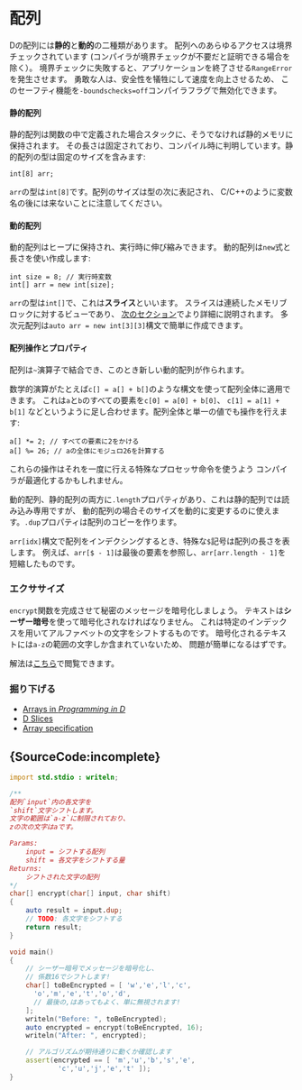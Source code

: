 # 配列

Dの配列には**静的**と**動的**の二種類があります。
配列へのあらゆるアクセスは境界チェックされています
(コンパイラが境界チェックが不要だと証明できる場合を除く）。
境界チェックに失敗すると、アプリケーションを終了させる`RangeError`を発生させます。
勇敢な人は、安全性を犠牲にして速度を向上させるため、
このセーフティ機能を`-boundschecks=off`コンパイラフラグで無効化できます。

#### 静的配列

静的配列は関数の中で定義された場合スタックに、そうでなければ静的メモリに保持されます。
その長さは固定されており、コンパイル時に判明しています。静的配列の型は固定のサイズを含みます:

    int[8] arr;

`arr`の型は`int[8]`です。配列のサイズは型の次に表記され、
C/C++のように変数名の後には来ないことに注意してください。

#### 動的配列

動的配列はヒープに保持され、実行時に伸び縮みできます。
動的配列は`new`式と長さを使い作成します:

    int size = 8; // 実行時変数
    int[] arr = new int[size];

`arr`の型は`int[]`で、これは**スライス**といいます。
スライスは連続したメモリブロックに対するビューであり、
[次のセクション](basics/slices)でより詳細に説明されます。
多次元配列は`auto arr = new int[3][3]`構文で簡単に作成できます。

#### 配列操作とプロパティ

配列は`~`演算子で結合でき、このとき新しい動的配列が作られます。

数学的演算がたとえば`c[] = a[] + b[]`のような構文を使って配列全体に適用できます。
これは`a`と`b`のすべての要素を`c[0] = a[0] + b[0]`、 `c[1] = a[1] + b[1]`
などというように足し合わせます。配列全体と単一の値でも操作を行えます:

    a[] *= 2; // すべての要素に2をかける
    a[] %= 26; // aの全体にモジュロ26を計算する

これらの操作はそれを一度に行える特殊なプロセッサ命令を使うよう
コンパイラが最適化するかもしれません。

動的配列、静的配列の両方に`.length`プロパティがあり、これは静的配列では読み込み専用ですが、
動的配列の場合そのサイズを動的に変更するのに使えます。`.dup`プロパティは配列のコピーを作ります。

`arr[idx]`構文で配列をインデクシングするとき、特殊な`$`記号は配列の長さを表します。
例えば、`arr[$ - 1]`は最後の要素を参照し、`arr[arr.length - 1]`を短縮したものです。

### エクササイズ

`encrypt`関数を完成させて秘密のメッセージを暗号化しましょう。
テキストは**シーザー暗号**を使って暗号化されなければなりません。
これは特定のインデックスを用いてアルファベットの文字をシフトするものです。
暗号化されるテキストには`a-z`の範囲の文字しか含まれていないため、
問題が簡単になるはずです。

解法は[こちら](https://github.com/dlang-tour/core/issues/227)で閲覧できます。

### 掘り下げる

- [Arrays in _Programming in D_](http://ddili.org/ders/d.en/arrays.html)
- [D Slices](https://dlang.org/d-array-article.html)
- [Array specification](https://dlang.org/spec/arrays.html)

## {SourceCode:incomplete}

```d
import std.stdio : writeln;

/**
配列`input`内の各文字を
`shift`文字シフトします。
文字の範囲は`a-z`に制限されており、
zの次の文字はaです。

Params:
    input = シフトする配列
    shift = 各文字をシフトする量
Returns:
    シフトされた文字の配列
*/
char[] encrypt(char[] input, char shift)
{
    auto result = input.dup;
    // TODO: 各文字をシフトする
    return result;
}

void main()
{
    // シーザー暗号でメッセージを暗号化し、
    // 係数16でシフトします!
    char[] toBeEncrypted = [ 'w','e','l','c',
      'o','m','e','t','o','d',
      // 最後の,はあってもよく、単に無視されます!
    ];
    writeln("Before: ", toBeEncrypted);
    auto encrypted = encrypt(toBeEncrypted, 16);
    writeln("After: ", encrypted);

    // アルゴリズムが期待通りに動くか確認します
    assert(encrypted == [ 'm','u','b','s','e',
            'c','u','j','e','t' ]);
}
```

